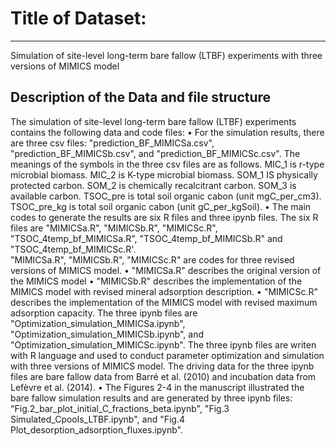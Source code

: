 # Title of Dataset: 
---

Simulation of site-level long-term bare fallow (LTBF) experiments with three versions of MIMICS model

## Description of the Data and file structure
The simulation of site-level long-term bare fallow (LTBF) experiments contains the following data and code files:
  •	For the simulation results, there are three csv files: "prediction_BF_MIMICSa.csv", "prediction_BF_MIMICSb.csv", and "prediction_BF_MIMICSc.csv". The meanings of the symbols in the three csv files are as follows. MIC_1 is r-type microbial biomass. MIC_2 is K-type microbial biomass. SOM_1 IS physically protected carbon.	SOM_2 is chemically recalcitrant carbon.	SOM_3 is available carbon.	TSOC_pre is total soil organic cabon (unit mgC_per_cm3). TSOC_pre_kg is total soil organic cabon (unit gC_per_kgSoil).
  •	The main codes to generate the results are six R files and three ipynb files.
The six R files are "MIMICSa.R", "MIMICSb.R", "MIMICSc.R", "TSOC_4temp_bf_MIMICSa.R", "TSOC_4temp_bf_MIMICSb.R" and "TSOC_4temp_bf_MIMICSc.R'.  
"MIMICSa.R", "MIMICSb.R", "MIMICSc.R" are codes for three revised versions of MIMICS model.
    •	"MIMICSa.R" describes the original version of the MIMICS model
    •	"MIMICSb.R" describes the implementation of the MIMICS model with revised mineral adsorption description.
    •	"MIMICSc.R" describes the implementation of the MIMICS model with revised maximum adsorption capacity.
The three ipynb files are "Optimization_simulation_MIMICSa.ipynb", "Optimization_simulation_MIMICSb.ipynb", and "Optimization_simulation_MIMICSc.ipynb". The  three ipynb files are writen with R language and used to conduct parameter optimization and simulation with three versions of MIMICS model. The driving data for the three ipynb files are bare fallow data from Barré et al. (2010) and incubation data from Lefèvre et al. (2014).
  •	The Figures 2-4 in the manuscript illustrated the bare fallow simulation results and are generated by three ipynb files: "Fig.2_bar_plot_initial_C_fractions_beta.ipynb", "Fig.3 Simulated_Cpools_LTBF.ipynb", and "Fig.4 Plot_desorption_adsorption_fluxes.ipynb".

